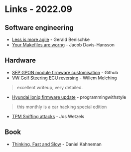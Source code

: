 Links - 2022.09
===============

Software engineering
--------------------

-   [Less is more agile] - Gerald Benischke
-   [Your Makefiles are worng] - Jacob Davis-Hansson

Hardware
--------

-   [SFP GPON module firmware customisation] - Github
-   [VW Golf Steering ECU reversing] - Willem Melching

> excellent writeup, very detailed.

-   [Hyundai Ioniq firmware update] - programmingwithstyle

> this monthly is a car hacking special edition

-   [TPM Sniffing attacks] - Jos Wetzels

Book
----

-   [Thinking, Fast and Slow] - Daniel Kahneman

  [Less is more agile]: https://beny23.github.io/posts/my_take_on_engineering_room_9/
  [Your Makefiles are worng]: https://tech.davis-hansson.com/p/make/
  [SFP GPON module firmware customisation]: https://github.com/Anime4000/RTL960x
  [VW Golf Steering ECU reversing]: https://blog.willemmelching.nl/carhacking/2022/01/02/vw-part1/
  [TPM Sniffing attacks]: https://www.secura.com/blog/tpm-sniffing-attacks-against-non-bitlocker-targets
  [Hyundai Ioniq firmware update]: https://programmingwithstyle.com/posts/howihackedmycar/
  [Thinking, Fast and Slow]: https://en.wikipedia.org/wiki/Thinking,_Fast_and_Slow

